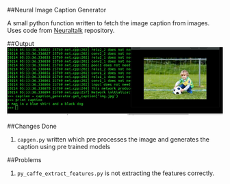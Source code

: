 ##Neural Image Caption Generator

A small python function written to fetch the image caption from images. Uses code from [Neuraltalk](https://github.com/karpathy/neuraltalk) repository.

##Output
![image](output.jpeg)

##Changes Done
1. `capgen.py` written which pre processes the image and generates the caption using pre trained models

##Problems
1. `py_caffe_extract_features.py` is not extracting the features correctly.
